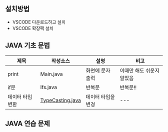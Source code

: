 ## 설치방법
- VSCODE 다운로드하고 설치
- VSCODE 확장팩 설치
## JAVA 기초 문법
| 제목 | 작성소스 | 설명 | 비고 |
| --- | --- | --- | --- |
| print| Main.java | 화면에 문자 출력 | 이때만 해도 쉬운지 알았음|  
| if문 | Ifs.java | 반복문 | 반복문!! |
| 데이터 타입 변환| [TypeCasting.java](https://github.com/AKAVespaET3/study_javas/blob/master/src/TypeCasting.java) | 데이터 타입을 변경 | --- |

## JAVA 연습 문제

